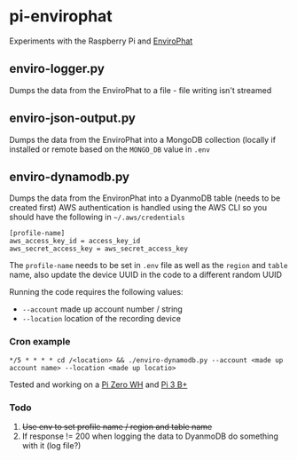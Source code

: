 # pi-envirophat

Experiments with the Raspberry Pi and [EnviroPhat](https://shop.pimoroni.com/products/enviro-phat)

## enviro-logger.py

Dumps the data from the EnviroPhat to a file - file writing isn't streamed

## enviro-json-output.py

Dumps the data from the EnviroPhat into a MongoDB collection (locally if installed or remote based on the `MONGO_DB` value in `.env`

## enviro-dynamodb.py

Dumps the data from the EnvironPhat into a DyanmoDB table (needs to be created first) AWS authentication is handled using the AWS CLI so you should have the following in `~/.aws/credentials`

	[profile-name]
	aws_access_key_id = access_key_id
	aws_secret_access_key = aws_secret_access_key
	
The `profile-name` needs to be set in `.env` file as well as the `region` and `table` name, also update the device UUID in the code to a different random UUID

Running the code requires the following values:

* `--account` made up account number / string
* `--location` location of the recording device

### Cron example

	*/5 * * * * cd /<location> && ./enviro-dynamodb.py --account <made up account name> --location <made up locatio>

Tested and working on a [Pi Zero WH](https://shop.pimoroni.com/products/raspberry-pi-zero-wh-with-pre-soldered-header) and [Pi 3 B+](https://shop.pimoroni.com/products/raspberry-pi-3-b-plus)

### Todo

1. ~~Use env to set profile name / region and table name~~
2. If response != 200 when logging the data to DyanmoDB do something with it (log file?)
